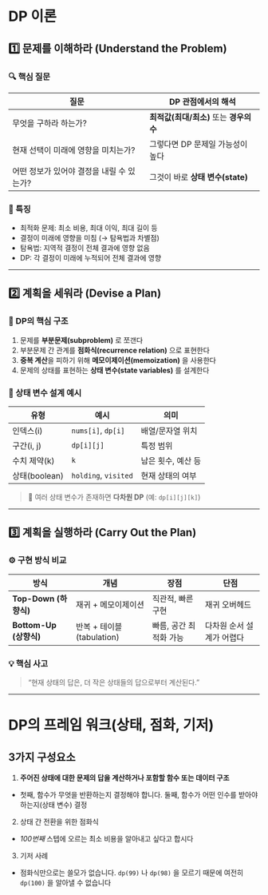 # DP 이론 
## 1️⃣ 문제를 이해하라 (Understand the Problem)

### 🔍 핵심 질문
| 질문 | DP 관점에서의 해석 |
|------|------------------|
| 무엇을 구하라 하는가? | **최적값(최대/최소)** 또는 **경우의 수** |
| 현재 선택이 미래에 영향을 미치는가? | 그렇다면 DP 문제일 가능성이 높다 |
| 어떤 정보가 있어야 결정을 내릴 수 있는가? | 그것이 바로 **상태 변수(state)** |

### 📌 특징
- 최적화 문제: 최소 비용, 최대 이익, 최대 길이 등
- 결정이 미래에 영향을 미침 (→ 탐욕법과 차별점)
- 탐욕법: 지역적 결정이 전체 결과에 영향 없음
- DP: 각 결정이 미래에 누적되어 전체 결과에 영향

---

## 2️⃣ 계획을 세워라 (Devise a Plan)

### 🧩 DP의 핵심 구조
1. 문제를 **부분문제(subproblem)** 로 쪼갠다
2. 부분문제 간 관계를 **점화식(recurrence relation)** 으로 표현한다
3. **중복 계산**을 피하기 위해 **메모이제이션(memoization)** 을 사용한다
4. 문제의 상태를 표현하는 **상태 변수(state variables)** 를 설계한다

### 🔧 상태 변수 설계 예시
| 유형 | 예시 | 의미 |
|------|------|------|
| 인덱스(i) | `nums[i]`, `dp[i]` | 배열/문자열 위치 |
| 구간(i, j) | `dp[i][j]` | 특정 범위 |
| 수치 제약(k) | `k` | 남은 횟수, 예산 등 |
| 상태(boolean) | `holding`, `visited` | 현재 상태의 여부 |

> 🧠 여러 상태 변수가 존재하면 **다차원 DP** (예: `dp[i][j][k]`)

---

## 3️⃣ 계획을 실행하라 (Carry Out the Plan)

### ⚙️ 구현 방식 비교
| 방식 | 개념 | 장점 | 단점 |
|------|------|------|------|
| **Top-Down (하향식)** | 재귀 + 메모이제이션 | 직관적, 빠른 구현 | 재귀 오버헤드 |
| **Bottom-Up (상향식)** | 반복 + 테이블(tabulation) | 빠름, 공간 최적화 가능 | 다차원 순서 설계가 어렵다 |

### 💡 핵심 사고
> “현재 상태의 답은, 더 작은 상태들의 답으로부터 계산된다.”

---

# DP의 프레임 워크(상태, 점화, 기저)

## 3가지 구성요소
1. **주어진 상태에 대한 문제의 답을 계산하거나 포함할 함수 또는 데이터 구조**
- 첫째, 함수가 무엇을 반환하는지 결정해야 합니다. 둘째, 함수가 어떤 인수를 받아야 하는지(상태 변수) 결정
2. 상태 간 전환을 위한 점화식
- *100번째* 스텝에 오르는 최소 비용을 알아내고 싶다고 합시다
3. 기저 사례
- 점화식만으로는 쓸모가 없습니다. `dp(99)` 나 `dp(98)` 을 모르기 때문에 여전히 `dp(100)` 을 알아낼 수 없습니다
